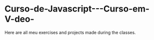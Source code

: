 # Curso-de-Javascript---Curso-em-V-deo-
Here are all meu exercises and projects made during the classes. 
